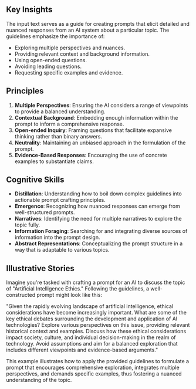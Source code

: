 ## Key Insights

The input text serves as a guide for creating prompts that elicit detailed and nuanced responses from an AI system about a particular topic. The guidelines emphasize the importance of:

- Exploring multiple perspectives and nuances.
- Providing relevant context and background information.
- Using open-ended questions.
- Avoiding leading questions.
- Requesting specific examples and evidence.

## Principles

1. **Multiple Perspectives**: Ensuring the AI considers a range of viewpoints to provide a balanced understanding.
2. **Contextual Background**: Embedding enough information within the prompt to inform a comprehensive response.
3. **Open-ended Inquiry**: Framing questions that facilitate expansive thinking rather than binary answers.
4. **Neutrality**: Maintaining an unbiased approach in the formulation of the prompt.
5. **Evidence-Based Responses**: Encouraging the use of concrete examples to substantiate claims.

## Cognitive Skills

- **Distillation**: Understanding how to boil down complex guidelines into actionable prompt crafting principles.
- **Emergence**: Recognizing how nuanced responses can emerge from well-structured prompts.
- **Narratives**: Identifying the need for multiple narratives to explore the topic fully.
- **Information Foraging**: Searching for and integrating diverse sources of information into the prompt design.
- **Abstract Representations**: Conceptualizing the prompt structure in a way that is adaptable to various topics.

## Illustrative Stories

Imagine you're tasked with crafting a prompt for an AI to discuss the topic of "Artificial Intelligence Ethics." Following the guidelines, a well-constructed prompt might look like this:

"<prompt>Given the rapidly evolving landscape of artificial intelligence, ethical considerations have become increasingly important. What are some of the key ethical debates surrounding the development and application of AI technologies? Explore various perspectives on this issue, providing relevant historical context and examples. Discuss how these ethical considerations impact society, culture, and individual decision-making in the realm of technology. Avoid assumptions and aim for a balanced exploration that includes different viewpoints and evidence-based arguments.</prompt>"

This example illustrates how to apply the provided guidelines to formulate a prompt that encourages comprehensive exploration, integrates multiple perspectives, and demands specific examples, thus fostering a nuanced understanding of the topic.
